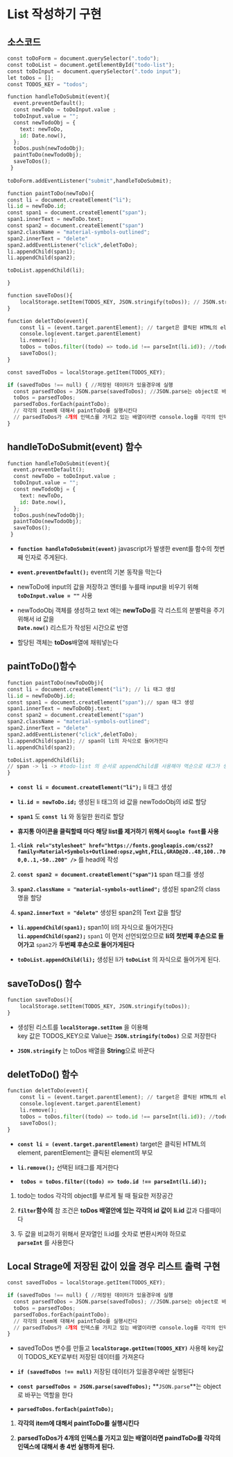 # List 작성하기 구현 

## 소스코드 


```python
const toDoForm = document.querySelector(".todo");
const toDoList = document.getElementById("todo-list");
const toDoInput = document.querySelector(".todo input");
let toDos = [];
const TODOS_KEY = "todos";

function handleToDoSubmit(event){ 
  event.preventDefault();
  const newToDo = toDoInput.value ; 
  toDoInput.value = ""; 
  const newTodoObj = {
    text: newToDo,
    id: Date.now(),  
  };
  toDos.push(newTodoObj);
  paintToDo(newTodoObj);
  saveToDos();
 }
 
toDoForm.addEventListener("submit",handleToDoSubmit);

function paintToDo(newToDo){
const li = document.createElement("li"); 
li.id = newToDo.id; 
const span1 = document.createElement("span");
span1.innerText = newToDo.text;
const span2 = document.createElement("span")
span2.className = "material-symbols-outlined";
span2.innerText = "delete"
span2.addEventListener("click",deletToDo);
li.appendChild(span1);   
li.appendChild(span2);

toDoList.appendChild(li); 

}

function saveToDos(){
    localStorage.setItem(TODOS_KEY, JSON.stringify(toDos)); // JSON.stringify는 string으로 바꾸는 역할을 한다. 
}

function deletToDo(event){
    const li = (event.target.parentElement); // target은 클릭된 HTML의 element, parentElement는 클릭된 element의 부모 
    console.log(event.target.parentElement)
    li.remove();
    toDos = toDos.filter((todo) => todo.id !== parseInt(li.id)); //todo는 todos 각각의 object를 부르게 될 때 필요한 저장공간  
    saveToDos();
}

const savedToDos = localStorage.getItem(TODOS_KEY);

if (savedToDos !== null) { //저장된 데이터가 있을경우에 실행 
  const parsedToDos = JSON.parse(savedToDos); //JSON.parse는 object로 바꾸는 역할을 한다 
  toDos = parsedToDos;
  parsedToDos.forEach(paintToDo); 
  // 각각의 item에 대해서 paintToDo를 실행시킨다 
  // parsedToDos가 4개의 인덱스를 가지고 있는 배열이라면 console.log를 각각의 인덱스에 대해서 총 4번실행하게 된다. 
}
```

## handleToDoSubmit(event) 함수


```python
function handleToDoSubmit(event){ 
  event.preventDefault();
  const newToDo = toDoInput.value ;
  toDoInput.value = "";
  const newTodoObj = {
    text: newToDo,
    id: Date.now(), 
  };
  toDos.push(newTodoObj);
  paintToDo(newTodoObj);
  saveToDos();
 }
```

+ **`function handleToDoSubmit(event)`** javascript가 발생한 event를 함수의 첫번째 인자로 주게된다. 

+ **`event.preventDefault();`** event의 기본 동작을 막는다 

+ newToDo에 input의 값을 저장하고 엔터를 누를때 input을 비우기 위해 **`toDoInput.value = ""`** 사용  

+ newTodoObj 객체를 생성하고 text 에는 **newToDo**를 각 리스트의 분별력을 주기 위해서 id 값을   
  **`Date.now()`** 리스트가 작성된 시간으로 반영

+ 할당된 객체는 **toDos**배열에 채워넣는다 

## paintToDo()함수 


```python
function paintToDo(newToDoObj){
const li = document.createElement("li"); // li 태그 생성 
li.id = newToDoObj.id; 
const span1 = document.createElement("span");// span 태그 생성 
span1.innerText = newToDoObj.text;
const span2 = document.createElement("span")
span2.className = "material-symbols-outlined";
span2.innerText = "delete"
span2.addEventListener("click",deletToDo);
li.appendChild(span1); // span이 li의 자식으로 들어가진다  
li.appendChild(span2);

toDoList.appendChild(li); 
// span -> li -> #todo-list 의 순서로 appendChild를 사용해야 역순으로 태그가 생성된다.  
}
```

+ **`const li = document.createElement("li");`** li 태그 생성 


+ **`li.id = newToDo.id;`** 생성된 li 태그의 id 값을 newTodoObj의 id로 할당 


+ **`span1`** 도 **`const li`** 와 동일한 원리로 할당 


+ **휴지통 아이콘을 클릭할때 마다 해당 list를 제거하기 위해서 `Google font`를 사용** 

1. **`<link rel="stylesheet" href="https://fonts.googleapis.com/css2?family=Material+Symbols+Outlined:opsz,wght,FILL,GRAD@20..48,100..700,0..1,-50..200" />`** 를 head에 작성 

2. **`const span2 = document.createElement("span")1`** span 태그를 생성 

3. **`span2.className = "material-symbols-outlined";`** 생성된 span2의 class명을 할당  

4. **`span2.innerText = "delete"`** 생성된 span2의 Text 값을 할당 


+ **`li.appendChild(span1);`**  span1이 li의 자식으로 들어가진다  
  **`li.appendChild(span2);`** 
     `span1` 이 먼저 선언되었으므로 **li의 첫번째 후손으로 들어가고** `span2`가 **두번째 후손으로 들어가게된다** 


+ **`toDoList.appendChild(li);`**  생성된 li가 **`toDoList`** 의 자식으로 들어가게 된다. 

## saveToDos() 함수 


```python
function saveToDos(){
    localStorage.setItem(TODOS_KEY, JSON.stringify(toDos));
}
```

+ 생성된 리스트를 **`localStorage.setItem`** 을 이용해   
  key 값은 TODOS_KEY으로 Value는 **`JSON.stringify(toDos)`** 으로 저장한다 

+ **`JSON.stringify`** 는 toDos 배열을 **String**으로 바꾼다 

## deletToDo() 함수 


```python
function deletToDo(event){
    const li = (event.target.parentElement); // target은 클릭된 HTML의 element, parentElement는 클릭된 element의 부모 
    console.log(event.target.parentElement)
    li.remove();
    toDos = toDos.filter((todo) => todo.id !== parseInt(li.id)); //todo는 todos 각각의 object를 부르게 될 때 필요한 저장공간  
    saveToDos();
}
```

+ **`const li = (event.target.parentElement)`** target은 클릭된 HTML의 element, parentElement는 클릭된 element의 부모 

+ **`li.remove();`** 선택된 li태그를 제거한다 

+ **` toDos = toDos.filter((todo) => todo.id !== parseInt(li.id));`** 

1. todo는 todos 각각의 object를 부르게 될 때 필요한 저장공간 

2. **`filter`함수의** 참 조건은 **toDos 배열안에 있는 각각의 id 값이** 
   **li.id** 값과 다를때이다 

3. 두 값을 비교하기 위해서 문자열인 li.id를 숫자로 변환시켜야 하므로  
   **`parseInt`** 를 사용한다 

## Local Strage에 저장된 값이 있을 경우 리스트 출력 구현 


```python
const savedToDos = localStorage.getItem(TODOS_KEY);

if (savedToDos !== null) { //저장된 데이터가 있을경우에 실행 
  const parsedToDos = JSON.parse(savedToDos); //JSON.parse는 object로 바꾸는 역할을 한다 
  toDos = parsedToDos;
  parsedToDos.forEach(paintToDo); 
  // 각각의 item에 대해서 paintToDo를 실행시킨다 
  // parsedToDos가 4개의 인덱스를 가지고 있는 배열이라면 console.log를 각각의 인덱스에 대해서 총 4번실행하게 된다. 
}
```

+ savedToDos 변수를 만들고 **`localStorage.getItem(TODOS_KEY)`** 사용해
  key값이 TODOS_KEY로부터 저장된 데이터를 가져온다   

+ **`if (savedToDos !== null)`** 저장된 데이터가 있을경우에만 실행된다 

+ **`const parsedToDos = JSON.parse(savedToDos);`** 
  **`JSON.parse`**는 object로 바꾸는 역할을 한다

+ **`parsedToDos.forEach(paintToDo);`** 

1. **각각의 item에 대해서 paintToDo를 실행시킨다**

2. **parsedToDos가 4개의 인덱스를 가지고 있는 배열이라면 paindToDo를 각각의 인덱스에 대해서 총 4번 실행하게 된다.**  
